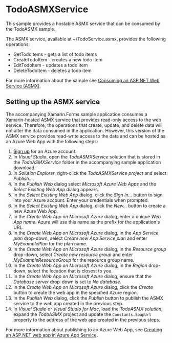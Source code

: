 TodoASMXService
===============

This sample provides a hostable ASMX service that can be consumed by the TodoASMX sample.

The ASMX service, available at ~/TodoService.asmx, provides the following operations:

- GetTodoItems - gets a list of todo items
- CreateTodoItem - creates a new todo item
- EditTodoItem - updates a todo item
- DeleteTodoItem - deletes a todo item

For more information about the sample see [Consuming an ASP.NET Web Service (ASMX)](http://developer.xamarin.com/guides/cross-platform/xamarin-forms/web-services/consuming/asmx/).

Setting up the ASMX service
---------------------------

The accompanying Xamarin.Forms sample application consumes a Xamarin-hosted ASMX service that provides read-only access to the web service. Therefore, the operations that create, update, and delete data will not alter the data consumed in the application. However, this version of the ASMX service provides read-write access to the data and can be hosted as an Azure Web App with the following steps:

1. [Sign up](https://account.windowsazure.com/signup) for an Azure account.
1. In *Visual Studio*, open the *TodoASMXService* solution that is stored in the *TodoASMXService* folder in the accompanying sample application download.
1. In *Solution Explorer*, right-click the *TodoASMXService project* and select *Publish...*.
1. In the *Publish Web* dialog select *Microsoft Azure Web Apps* and the *Select Existing Web App* dialog appears.
1. In the *Select Existing Web App* dialog, click the *Sign In...* button to sign into your Azure account. Enter your credentials when prompted.
1. In the *Select Existing Web App* dialog, click the *New...* button to create a new Azure Web App.
1. In the *Create Web App on Microsoft Azure* dialog, enter a unique *Web App name*. Azure will use this name as the prefix for the application's URL.
1. In the *Create Web App on Microsoft Azure* dialog, in the *App Service plan* drop-down, select *Create new App Service plan* and enter *MyExamplePlan* for the plan name.
1. In the *Create Web App on Microsoft Azure* dialog, in the *Resource group* drop-down, select *Create new resource group* and enter *MyExampleResourceGroup* for the resource group name.
1. In the *Create Web App on Microsoft Azure* dialog, in the *Region* drop-down, select the location that is closest to you.
1. In the *Create Web App on Microsoft Azure* dialog, ensure that the *Database server* drop-down is set to *No database*.
1. In the *Create Web App on Microsoft Azure* dialog, click the *Create* button to create the web app in the specified Azure region.
1. In the *Publish Web* dialog, click the *Publish* button to publish the ASMX service to the web app created in the previous step.
1. In *Visual Studio* or *Visual Studio for Mac*, load the *TodoASMX solution*, expand the *TodoASMX* project and update the `Constants.SoapUrl` property to the address of the web app created in the previous steps.

For more information about publishing to an Azure Web App, see [Creating an ASP.NET web app in Azure App Service](https://azure.microsoft.com/en-gb/documentation/articles/web-sites-dotnet-get-started/#create-an-aspnet-web-application).
